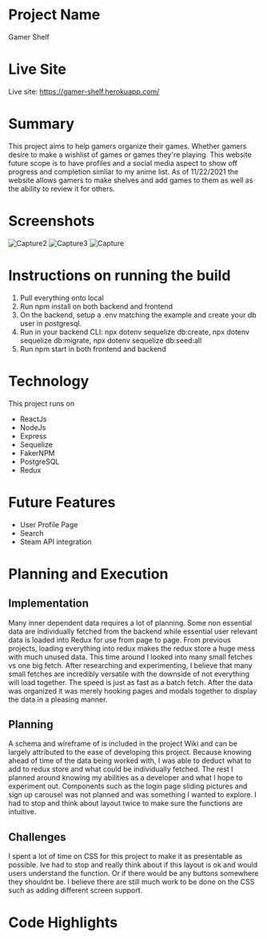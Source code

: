 # Project Name
Gamer Shelf

# Live Site
Live site: https://gamer-shelf.herokuapp.com/

# Summary
This project aims to help gamers organize their games. Whether gamers desire to make a wishlist of games or games they're playing. This website future scope is to have profiles and a social media aspect to show off progress and completion simliar to my anime list. As of 11/22/2021 the website allows gamers to make shelves and add games to them as well as the ability to review it for others.

# Screenshots
![Capture2](https://user-images.githubusercontent.com/83061284/143091859-55cb9bb4-1302-4c6b-9230-7b46a0106906.JPG)
![Capture3](https://user-images.githubusercontent.com/83061284/143091862-8d57d804-fdd3-4f42-a600-0a2f321766c4.JPG)
![Capture](https://user-images.githubusercontent.com/83061284/143091863-36bad400-9817-40aa-9352-9e4e1b7a08aa.JPG)

# Instructions on running the build
1. Pull everything onto local
2. Run npm install on both backend and frontend
3. On the backend, setup a .env matching the example and create your db user in postgresql.
4. Run in your backend CLI: npx dotenv sequelize db:create, npx dotenv sequelize db:migrate, npx dotenv sequelize db:seed:all
5. Run npm start in both frontend and backend

# Technology
This project runs on
* ReactJs
* NodeJs
* Express
* Sequelize
* FakerNPM
* PostgreSQL
* Redux

# Future Features
* User Profile Page
* Search
* Steam API integration

# Planning and Execution
## Implementation
Many inner dependent data requires a lot of planning. Some non essential data are individually fetched from the backend while essential user relevant data is loaded into Redux for use from page to page. From previous projects, loading everything into redux makes the redux store a huge mess with much unused data. This time around I looked into many small fetches vs one big fetch. After researching and experimenting, I believe that many small fetches are incredibly versatile with the downside of not everything will load together. The speed is just as fast as a batch fetch. After the data was organized it was merely hooking pages and modals together to display the data in a pleasing manner.

## Planning
A schema and wireframe of is included in the project Wiki and can be largely attributed to the ease of developing this project. Because knowing ahead of time of the data being worked with, I was able to deduct what to add to redux store and what could be individually fetched. The rest I planned around knowing my abilities as a developer and what I hope to experiment out. Components such as the login page sliding pictures and sign up carousel was not planned and was something I wanted to explore. I had to stop and think about layout twice to make sure the functions are intuitive.

## Challenges
I spent a lot of time on CSS for this project to make it as presentable as possible. Ive had to stop and really think about if this layout is ok and would users understand the function. Or if there would be any buttons somewhere they shouldnt be. I believe there are still much work to be done on the CSS such as adding different screen support.

# Code Highlights

